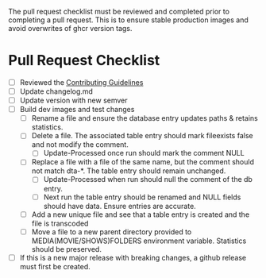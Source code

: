The pull request checklist must be reviewed and completed prior to completing a pull request. This is to ensure stable production images and avoid overwrites of ghcr version tags.

# Pull Request Checklist
- [ ] Reviewed the [Contributing Guidelines](https://github.com/TheTaylorLee/docker-transcodeautomation/blob/master/contributing.md)
- [ ] Update changelog.md
- [ ] Update version with new semver
- [ ] Build dev images and test changes
    - [ ] Rename a file and ensure the database entry updates paths & retains statistics.
    - [ ] Delete a file. The associated table entry should mark fileexists false and not modify the comment.
        - [ ] Update-Processed once run should mark the comment NULL
    - [ ] Replace a file with a file of the same name, but the comment should not match dta-*. The table entry should remain unchanged.
        - [ ] Update-Processed when run should null the comment of the db entry.
        - [ ] Next run the table entry should be renamed and NULL fields should have data. Ensure entries are accurate.
    - [ ] Add a new unique file and see that a table entry is created and the file is transcoded
    - [ ] Move a file to a new parent directory provided to MEDIA(MOVIE/SHOWS)FOLDERS environment variable. Statistics should be preserved.
- [ ] If this is a new major release with breaking changes, a github release must first be created.